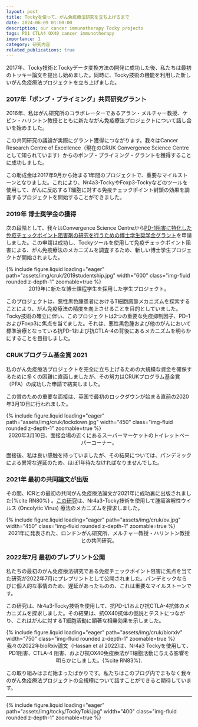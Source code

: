 ```yaml
---
layout: post
title: Tockyを使って、がん免疫療法研究を立ち上げるまで
date: 2024-06-09 01:00:00
description: our cancer immunotherapy Tocky projects
tags: PD1 CTLA4 OX40 cancer immunotherapy
importance: 1
category: 研究内容
related_publications: true
---
```


2017年、Tocky技術とTockyデータ変換方法の開発に成功した後、私たちは最初のトッキー論文を提出し始めました。同時に、Tocky技術の機能を利用した新しいがん免疫療法プロジェクトを立ち上げました。

### 2017年「ポンプ・プライミング」共同研究グラント

2016年、私はがん研究所のコラボレーターであるアラン・メルチャー教授、ケビン・ハリントン教授とともに新たながん免疫療法プロジェクトについて話し合いを始めました。

この共同研究の議論が実際にグラント獲得につながります。我々はCancer Research Centre of Excellence（現在のCRUK Convergence Science Centreとして知られています）からのポンプ・プライミング・グラントを獲得することに成功しました。

この助成金は2017年9月から始まる1年間のプロジェクトで、重要なマイルストーンとなりました。これにより、Nr4a3-TockyやFoxp3-Tockyなどのツールを使用して、がんに反応するT細胞に対する免疫チェックポイント封鎖の効果を調査するプロジェクトを開始することができました。

### 2019年 博士奨学金の獲得

次の段階として、我々はConvergence Science Centreから[PD-1阻害に特化した免疫チェックポイント阻害剤の研究を行うための博士学生奨学金グラント](https://www.convergencesciencecentre.ac.uk/research/research-impact/studentship-projects)を申請しました。この申請は成功し、Tockyツールを使用して免疫チェックポイント阻害による、がん免疫療法のメカニズムを調査するため、新しい博士学生プロジェクトが開始されました。


<div class="row">
    <div class="col-sm mt-3 mt-md-0 text-center">
        {% include figure.liquid loading="eager" path="assets/img/cruk/2019studentship.jpg" width="600" class="img-fluid rounded z-depth-1" zoomable=true %}
    </div>
</div>
<div class="caption" style="text-align: center;">
2019年に新たな博士課程学生を採用した学生プロジェクト。 </div>

このプロジェクトは、悪性黒色腫患者におけるT細胞調節メカニズムを探索することにより、がん免疫療法の精度を向上させることを目的としていました。Tocky技術の確立に伴い、このプロジェクトは2つの重要な免疫抑制因子、PD-1およびFoxp3に焦点を当てました。それは、悪性黒色腫および他のがんにおいて標準治療となっている抗PD-1および抗CTLA-4の背後にあるメカニズムを明らかにすることを目指しました。
### CRUKプログラム基金賞 2021

私のがん免疫療法プロジェクトを完全に立ち上げるための大規模な資金を確保するために多くの困難に直面しましたが、その努力はCRUKプログラム基金賞（PFA）の成功した申請で結実しました。

この賞のための重要な面接は、英国で最初のロックダウンが始まる直前の2020年3月10日に行われました。


<div class="row">
    <div class="col-sm mt-3 mt-md-0 text-center">
        {% include figure.liquid loading="eager" path="assets/img/cruk/lockdown.jpg" width="450" class="img-fluid rounded z-depth-1" zoomable=true %}
    </div>
</div>
<div class="caption" style="text-align: center;">
2020年3月10日、面接会場の近くにあるスーパーマーケットのトイレットペーパーコーナー。 </div>

面接後、私は良い感触を持っていましたが、その結果については、パンデミックによる異常な遅延のため、ほぼ1年待たなければなりませんでした。


### 2021年 最初の共同論文が出版

その間、ICRとの最初の共同がん免疫療法論文が2021年に成功裏に出版されました{%cite RN80%} 。[この研究](https://doi.org/10.1136/jitc-2021-004410)は、Nr4a3-Tocky技術を使用して腫瘍溶解性ウイルス (Oncolytic Virus) 療法のメカニズムを探求しました。



<div class="row">
    <div class="col-sm mt-3 mt-md-0 text-center">
        {% include figure.liquid loading="eager" path="assets/img/cruk/ov.jpg" width="450" class="img-fluid rounded z-depth-1" zoomable=true %}
    </div>
</div>
<div class="caption" style="text-align: center;">
2021年に発表された、ロンドンがん研究所、メルチャー教授・ハリントン教授との共同研究。 </div>

### 2022年7月 最初のプレプリント公開

私たちの最初のがん免疫療法研究である免疫チェックポイント阻害に焦点を当てた研究が2022年7月にプレプリントとして公開されました。パンデミックならびに個人的な事情のため、遅延があったものの、これは重要なマイルストーンです。

この研究は、Nr4a3-Tocky技術を使用して、抗PD-L1および抗CTLA-4抗体のメカニズムを探求しました。その結果は、抗OX40抗体の仮説とテストにつながり、これはがんに対するT細胞活動に顕著な相乗効果を示しました。



<div class="row">
    <div class="col-sm mt-3 mt-md-0 text-center">
        {% include figure.liquid loading="eager" path="assets/img/cruk/biorxiv" width="750" class="img-fluid rounded z-depth-1" zoomable=true %}
    </div>
</div>
<div class="caption" style="text-align: center;">
我々の2022年bioRxiv論文（Hassan et al 2022)は、Nr4a3 Tockyを使用して、PD1阻害、CTLA-4 阻害、および抗OX40免疫療法がT細胞活動に与える影響を明らかにしました。{%cite RN83%}. </div>

この取り組みはまだ始まったばかりです。私たちはこのブログ内でまもなく我々のがん免疫療法プロジェクトの全規模について話すことができると期待しています。

---
<div class="row">
    <div class="col-sm mt-3 mt-md-0 text-center">
        {% include figure.liquid loading="eager" path="assets/img/tocky/TockyToki.jpg" width="400" class="img-fluid rounded z-depth-1" zoomable=true %}
    </div>
</div>